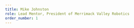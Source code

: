 ```yaml
---
title: Mike Johnston
role: Lead Mentor, President of Merrimack Valley Robotics
order_number: 1
---
```


